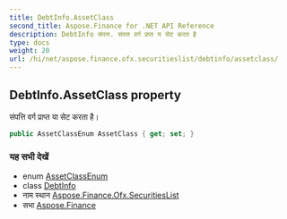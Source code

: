 ```yaml
---
title: DebtInfo.AssetClass
second_title: Aspose.Finance for .NET API Reference
description: DebtInfo संपत्त. संपत्त वर्ग प्रप्त य सेट करत है
type: docs
weight: 20
url: /hi/net/aspose.finance.ofx.securitieslist/debtinfo/assetclass/
---
```

## DebtInfo.AssetClass property

संपत्ति वर्ग प्राप्त या सेट करता है।

```csharp
public AssetClassEnum AssetClass { get; set; }
```

### यह सभी देखें

* enum [AssetClassEnum](../../assetclassenum/)
* class [DebtInfo](../)
* नाम स्थान [Aspose.Finance.Ofx.SecuritiesList](../../debtinfo/)
* सभा [Aspose.Finance](../../../)



